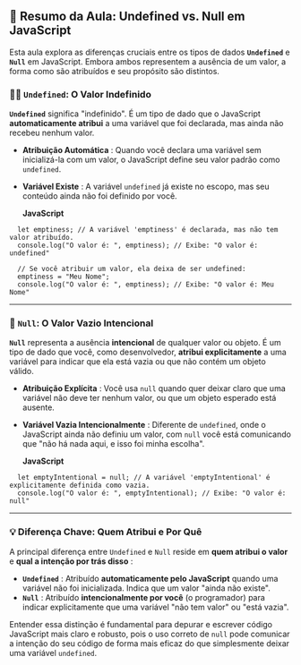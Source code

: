 

## 🧠 Resumo da Aula: Undefined vs. Null em JavaScript

Esta aula explora as diferenças cruciais entre os tipos de dados **`Undefined`** e **`Null`** em JavaScript. Embora ambos representem a ausência de um valor, a forma como são atribuídos e seu propósito são distintos.

### 🤷‍♂️ `Undefined`: O Valor Indefinido

**`Undefined`** significa "indefinido". É um tipo de dado que o JavaScript **automaticamente atribui** a uma variável que foi declarada, mas ainda não recebeu nenhum valor.

* **Atribuição Automática** : Quando você declara uma variável sem inicializá-la com um valor, o JavaScript define seu valor padrão como `undefined`.
* **Variável Existe** : A variável `undefined` já existe no escopo, mas seu conteúdo ainda não foi definido por você.

  **JavaScript**

```
  let emptiness; // A variável 'emptiness' é declarada, mas não tem valor atribuído.
  console.log("O valor é: ", emptiness); // Exibe: "O valor é: undefined"

  // Se você atribuir um valor, ela deixa de ser undefined:
  emptiness = "Meu Nome";
  console.log("O valor é: ", emptiness); // Exibe: "O valor é: Meu Nome"
```

---

### 🚫 `Null`: O Valor Vazio Intencional

**`Null`** representa a ausência **intencional** de qualquer valor ou objeto. É um tipo de dado que você, como desenvolvedor, **atribui explicitamente** a uma variável para indicar que ela está vazia ou que não contém um objeto válido.

* **Atribuição Explícita** : Você usa `null` quando quer deixar claro que uma variável não deve ter nenhum valor, ou que um objeto esperado está ausente.
* **Variável Vazia Intencionalmente** : Diferente de `undefined`, onde o JavaScript ainda não definiu um valor, com `null` você está comunicando que "não há nada aqui, e isso foi minha escolha".

  **JavaScript**

```
  let emptyIntentional = null; // A variável 'emptyIntentional' é explicitamente definida como vazia.
  console.log("O valor é: ", emptyIntentional); // Exibe: "O valor é: null"
```

---

### 💡 Diferença Chave: Quem Atribui e Por Quê

A principal diferença entre `Undefined` e `Null` reside em **quem atribui o valor** e  **qual a intenção por trás disso** :

* **`Undefined`** : Atribuído **automaticamente pelo JavaScript** quando uma variável não foi inicializada. Indica que um valor "ainda não existe".
* **`Null`** : Atribuído **intencionalmente por você** (o programador) para indicar explicitamente que uma variável "não tem valor" ou "está vazia".

Entender essa distinção é fundamental para depurar e escrever código JavaScript mais claro e robusto, pois o uso correto de `null` pode comunicar a intenção do seu código de forma mais eficaz do que simplesmente deixar uma variável `undefined`.
